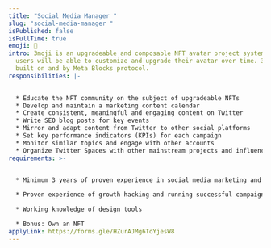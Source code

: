 ```yaml
---
title: "Social Media Manager "
slug: "social-media-manager "
isPublished: false
isFullTime: true
emoji: 🤳
intro: 3moji is an upgradeable and composable NFT avatar project system where
  users will be able to customize and upgrade their avatar over time. 3moji
  built on and by Meta Blocks protocol.
responsibilities: |-
  

  * Educate the NFT community on the subject of upgradeable NFTs
  * Develop and maintain a marketing content calendar
  * Create consistent, meaningful and engaging content on Twitter
  * Write SEO blog posts for key events
  * Mirror and adapt content from Twitter to other social platforms
  * Set key performance indicators (KPIs) for each campaign
  * Monitor similar topics and engage with other accounts
  * Organize Twitter Spaces with other mainstream projects and influencers
requirements: >-
  

  * Minimum 3 years of proven experience in social media marketing and at least 1 year of experience in Crypto and NFT space 

  * Proven experience of growth hacking and running successful campaigns 

  * Working knowledge of design tools 

  * Bonus: Own an NFT
applyLink: https://forms.gle/HZurAJMg6ToYjesW8
---
```


